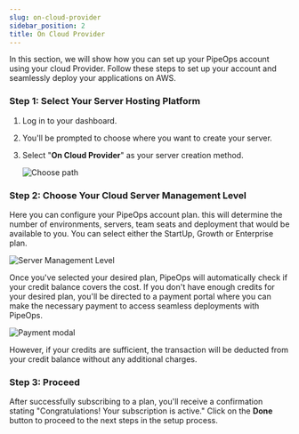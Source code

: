 ```yaml
---
slug: on-cloud-provider
sidebar_position: 2
title: On Cloud Provider
---
```


In this section, we will show how you can set up your PipeOps account using your cloud Provider. Follow these steps to set up your account and seamlessly deploy your applications on AWS.

### Step 1: Select Your Server Hosting Platform

1. Log in to your dashboard.
2. You'll be prompted to choose where you want to create your server.
3. Select "**On Cloud Provider**" as your server creation method.

   ![Choose path](https://pub-30c11acc143348fcae20835653c5514d.r2.dev//20/25/Deploy_On_Cloud_d5e1edc1a2.png)

### Step 2: Choose Your Cloud Server Management Level

Here you can configure your PipeOps account plan. this will determine the number of environments, servers, team seats and deployment that would be available to you. You can select either the StartUp, Growth or Enterprise plan.

![Server Management Level](https://pub-30c11acc143348fcae20835653c5514d.r2.dev//20/25/Choose_Tier_37f13610a8.png)


Once you've selected your desired plan, PipeOps will automatically check if your credit balance covers the cost. If you don't have enough credits for your desired plan, you'll be directed to a payment portal where you can make the necessary payment to access seamless deployments with PipeOps.

![Payment modal](https://pub-30c11acc143348fcae20835653c5514d.r2.dev//20/25/Payment_Confirmation_7fff228669.png)

 However, if your credits are sufficient, the transaction will be deducted from your credit balance without any additional charges. 


### Step 3: Proceed

After successfully subscribing to a plan, you'll receive a confirmation stating "Congratulations! Your subscription is active." Click on the **Done** button to proceed to the next steps in the setup process.
